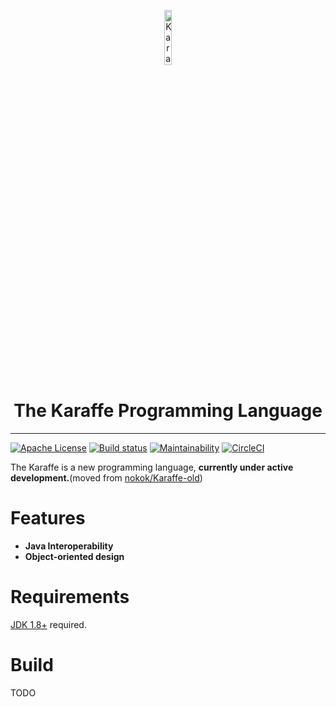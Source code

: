 <p align="center">
  <img src="https://avatars1.githubusercontent.com/u/10540388?s=200" alt="Karaffe logo" width="15%" />
</p>
<h1 align="center" style="border-bottom:none">The Karaffe Programming Language</h1>

---

[![Apache License](http://img.shields.io/badge/license-Apache--2.0-blue.svg?style=flat)](LICENSE) [![Build status](https://ci.appveyor.com/api/projects/status/smqreoar38kifhfs?svg=true)](https://ci.appveyor.com/project/nokok/karaffe) [![Maintainability](https://api.codeclimate.com/v1/badges/aa20a7b3efcbe8ebfc41/maintainability)](https://codeclimate.com/github/nokok/Karaffe/maintainability) [![CircleCI](https://circleci.com/gh/nokok/Karaffe.svg?style=svg)](https://circleci.com/gh/nokok/Karaffe)

The Karaffe is a new programming language, **currently under active development.**(moved from [nokok/Karaffe-old](https://github.com/nokok/Karaffe-old))

# Features

- **Java Interoperability**
- **Object-oriented design**

# Requirements

[JDK 1.8+](http://www.oracle.com/technetwork/java/javase/downloads/jdk8-downloads-2133151.html) required.

# Build

TODO
